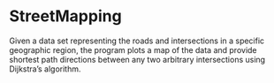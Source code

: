 # StreetMapping
Given a data set representing the roads and intersections in a specific geographic region, the program plots a map of the data and provide shortest path directions between any two arbitrary intersections using Dijkstra’s algorithm.
